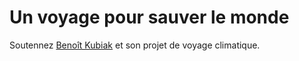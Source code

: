 # Un voyage pour sauver le monde

Soutennez [Benoît Kubiak](http://avenirclimat.info/post/2007/02/28/Avenir-Climat-%3A-presentation-complete-du-projet) et son projet de voyage climatique.